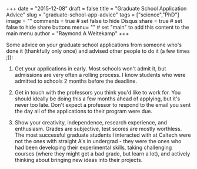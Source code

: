 +++
date = "2015-12-08"
draft = false
title = "Graduate School Application Advice"
slug = "graduate-school-app-advice"
tags = ["science","PhD"]
image = ""
comments = true	# set false to hide Disqus
share = true	# set false to hide share buttons
menu= ""		# set "main" to add this content to the main menu
author = "Raymond A Weitekamp"
+++

Some advice on your graduate school applications from someone who's done it (thankfully only once) and advised other people to do it (a few times ;)):

1. Get your applications in early. Most schools won't admit it, but admissions are very often a rolling process. I know students who were admitted to schools 2 months before the deadline.

2. Get in touch with the professors you think you'd like to work for. You should ideally be doing this a few months ahead of applying, but it's never too late. Don't expect a professor to respond to the email you sent the day all of the applications to their program were due.

3. Show your creativity, independence, research experience, and enthusiasm. Grades are subjective, test scores are mostly worthless. The most successful graduate students I interacted with at Caltech were not the ones with straight A's in undergrad - they were the ones who had been developing their experimental skills, taking challenging courses (where they might get a bad grade, but learn a lot), and actively thinking about bringing new ideas into their projects.